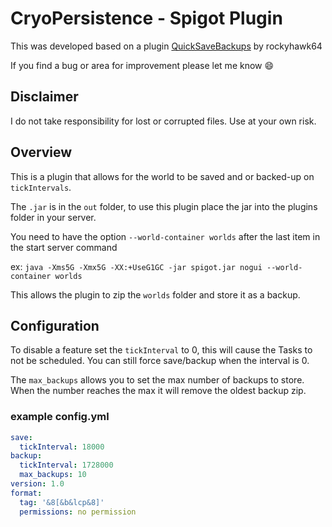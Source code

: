 # CryoPersistence - Spigot Plugin

This was developed based on a plugin [QuickSaveBackups](https://github.com/rockyhawk64/QuickSaveBackups) by rockyhawk64  

If you find a bug or area for improvement please let me know 😄

## Disclaimer
I do not take responsibility for lost or corrupted files. Use at your own risk.

## Overview
This is a plugin that allows for the world to be saved and or backed-up on `tickIntervals`.

The `.jar` is in the `out` folder, to use this plugin place the jar into the plugins folder in your server.  

You need to have the option `--world-container worlds` after the last item in the start server command  

ex: `java -Xms5G -Xmx5G -XX:+UseG1GC -jar spigot.jar nogui --world-container worlds`

This allows the plugin to zip the `worlds` folder and store it as a backup.  

## Configuration
To disable a feature set the `tickInterval` to 0, this will cause the Tasks to not be scheduled. You can still force save/backup when the interval is 0.  

The `max_backups` allows you to set the max number of backups to store. When the number reaches the max it will remove the oldest backup zip.
### example config.yml
```yaml
save:
  tickInterval: 18000
backup:
  tickInterval: 1728000
  max_backups: 10
version: 1.0
format:
  tag: '&8[&b&lcp&8]'
  permissions: no permission
```
